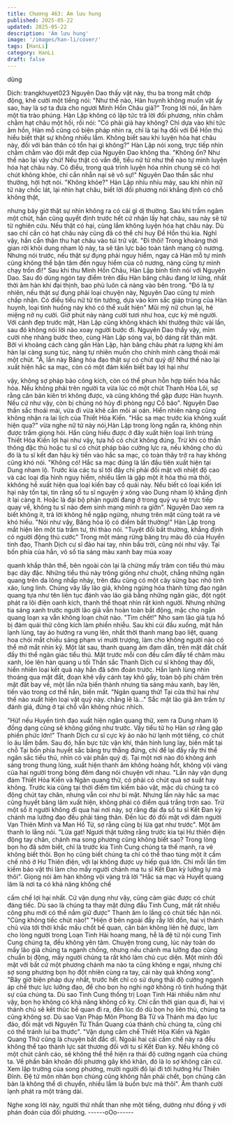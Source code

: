 ```yaml
---
title: Chương 463: Ám lưu hung
published: 2025-05-22
updated: 2025-05-22
description: 'Ám lưu hung'
image: '/images/han-li/cover/'
tags: [HanLi]
category: HanLi
draft: false
---
```


dũng

Dịch: trangkhuyet023
Nguyên Dao thấy vật này, thu ba trong mắt chớp động, khẽ cười
một tiếng nói:
"Như thế nào, Hàn huynh không muốn vật ấy sao, hay là sợ ta
đưa cho ngươi Minh Hồn Châu giả?"
Trong lời nói, ẩn hàm một tia trào phúng.
Hàn Lập không có lập tức trả lời đối phương, nhìn chằm chằm hạt
châu một hồi, rồi nói:
"Có phải giả hay không? Chỉ dựa vào khí tức âm hồn, Hàn mỗ
cũng có biện pháp nhìn ra, chỉ là tại hạ đối với Đề Hồn thú hiểu
biết thật sự không nhiều lắm. Không biết sau khi luyện hóa hạt
châu này, đối với bản thân có tổn hại gì không?"
Hàn Lập nói xong, trực tiếp nhìn chằm chằm vào đội mắt đẹp của
Nguyên Dao không tha.
"Không ổn? Như thế nào lại vậy chứ! Nếu thật có vấn đề, tiểu nữ
tử như thế nào tự mình luyện hóa hạt châu này. Có điều, trong
quá trình luyện hóa nhìn chung sẽ có hơi chút không khỏe, chỉ
cần nhẫn nại sẽ vô sự!" Nguyên Dao thần sắc như thường, hời
hợt nói.
"Không khỏe?"
Hàn Lập nhíu nhíu mày, sau khi nhìn nữ tử này chốc lát, lại nhìn
hạt châu, biết lời đối phương nói khẳng định có chỗ không thật,

nhưng bây giờ thật sự nhìn không ra có cái gì dị thường.
Sau khi trầm ngâm một chút, hắn cũng quyết định trước hết cứ
nhận lấy hạt châu, sau này sẽ từ từ nghiên cứu.
Nếu thật có hại, cùng lắm không luyện hóa hạt châu này. Dù sao
chỉ cần có hạt châu này cũng đã có thể chỉ huy Đề Hồn thú kia.
Nghĩ vậy, hắn cẩn thận thu hạt châu vào túi trữ vật.
"Đi thôi! Trong khoảng thời gian rời khỏi dung nham lộ này, ta sẽ
tận lực bảo toàn tánh mạng cô nương. Nhưng nói trước, nếu thật
sự đụng phải nguy hiểm, ngay cả Hàn mỗ tự mình cũng không thể
bận tâm đến nguy hiểm của cô nương, nàng cũng tự mình chạy
trốn đi!" Sau khi thu Minh Hồn Châu, Hàn Lập bình tĩnh nói với
Nguyên Dao.
Sau đó dùng ngón tay điểm trên đầu Hàn băng châu đang lơ
lửng, nhất thời âm hàn khí đại thịnh, bao phủ luôn cả nàng vào
bên trong.
"Đó là tự nhiên, nếu thật sự đụng phải loại chuyện này, Nguyên
Dao cũng tự mình chấp nhận. Có điều tiểu nữ tử tin tưởng, dựa
vào kim sắc giáp trùng của Hàn huynh, loại tình huống này khó có
thể xuất hiện" Mũi mỹ nữ chun lại, hé miệng nở nụ cười.
Giờ phút này nàng cười tươi như hoa, cực kỳ mê người.
Với cảnh đẹp trước mặt, Hàn Lập cũng không khách khí thưởng
thức vài lần, sau đó không nói lời nào xoay người bước đi.
Nguyên Dao thấy vậy, mỉm cười nhẹ nhàng bước theo, cùng Hàn
Lập sóng vai, bộ dáng rất thân mật.
Bởi vì khoảng cách càng gần Hàn Lập, hàn băng châu phát ra
lượng khí âm hàn lại càng sung túc, nàng tự nhiên muốn cho
chính mình càng thoải mái một chút.
"À, lần này Băng hỏa đạo thật sự có chút quỷ dị! Như thế nào lại
xuất hiện hắc sa mạc, còn có một đám kiến biết bay lợi hại như

vậy, không sợ pháp bảo công kích, còn có thể phun hỗn hợp biến
hóa hắc hỏa. Nếu không phải trên người ta vừa lúc có một chút
Thanh Hỏa Lôi, sợ rằng căn bản kiên trì không được, và cũng
không thể gặp được Hàn huynh. Nếu cứ như vậy, còn bị chúng nó
hủy đi phòng ngự Cổ bảo".
Nguyên Dao thần sắc thoải mái, vừa đi vừa khẽ cắn môi ai oán.
Hiển nhiên nàng cũng không nhận ra lai lịch của Thiết Hỏa Kiến.
"Hắc sa mạc trước kia không xuất hiện qua?" vừa nghe nữ tử này
nói,Hàn Lập trong lòng ngẩn ra, không nhịn được trầm giọng hỏi.
Hắn cũng hiểu được ở đây xuất hiện loại linh trùng Thiết Hỏa
Kiến lợi hại như vậy, tựa hồ có chút không đúng.
Trừ khi có thần thông đặc thù hoặc tu sĩ có chút pháp bảo cường
lực ra, nếu không cho dù đó là tu sĩ kết đan hậu kỳ tiến vào hắc
sa mạc, có toàn thây trở ra hay không cũng khó nói.
"Không có! Hắc sa mạc đúng là lần đầu tiên xuất hiện tại Dung
nham lộ. Trước kia các tu sĩ tới đây chỉ phải đối mặt với nhiệt độ
cao và các loại địa hình nguy hiểm, nhiều lắm là gặp một ít hỏa
thú mà thôi, kkhông hề xuất hiện qua loại kiến bay cổ quái này.
Nếu biết có loại kiến lợi hại này tồn tại, tin rằng số tu sĩ nguyện ý
xông vào Dung nham lộ khẳng định ít lại càng ít. Hoặc là đại bộ
phận người đang ở trong quỷ vụ sẽ trực tiếp quay về, không tu sĩ
nào đem sinh mạng mình ra giỡn".
Nguyên Dao xem ra biết không ít, trả lời không hề ngập ngừng,
nhưng trên mặt cũng toát ra vẻ khó hiểu.
"Nói như vậy, Băng hỏa lộ có điểm bất thường!" Hàn Lập trong
mắt hiện lên một tia trầm tư, thì thào nói.
"Tuyệt đối bất thường, khẳng định có người động thủ cước" Trong
một mảng rừng băng trụ màu đỏ của Huyền tinh đạo, Thanh Dịch
cư sĩ đảo hai tay, nhìn bầu trời, cũng nói như vậy.
Tại bốn phía của hắn, vô số tia sáng màu xanh bay múa xoay

quanh khắp thân thể, bên ngoài còn lại là chừng mấy trăm con
tiểu thú màu bạc dày đặc.
Những tiểu thú này trông giống như chuột, chẳng những ngân
quang trên da lông nhấp nháy, trên đầu cũng có một cây sừng
bạc nhỏ tinh xảo, lung linh.
Chúng vây lấy lão giả, không ngừng hóa thành từng đạo ngân
quang tựa như tên liên tục đánh vào lão giả bằng những ngân
giác, đột ngột phát ra lôi điện oanh kích, thanh thế thoạt nhìn rất
kinh người.
Nhưng những tia sáng xanh trước người lão giả vẫn hoàn toàn
bất động, mặc cho ngân quang loạn xạ vẫn không loạn chút nào.
"Tìm chết!" Nho sam lão giả tựa hồ bị đám quái thử công kích làm
phiền nhiễu.
Sau khi cúi đầu xuống, mặt hắn lạnh lùng, tay áo hướng ra vung
lên, nhất thời thanh mang bạo liệt, quang hoa chói mắt chiếu sáng
phạm vi mười trượng, làm cho không người nào có thể mở mắt
nhìn kỹ.
Một lát sau, thanh quang ảm đạm dần, trên mặt đất chất đầy thi
thể ngân giác tiểu thú. Mặt trước mỗi con đều cắm đầy tế châm
màu xanh, lóe lên hàn quang u tối
Thần sắc Thanh Dịch cư sĩ không thay đổi, hiển nhiên loại kết quả
này hắn đã sớm đoán trước.
Hắn lạnh lùng nhìn thoáng qua mặt đất, đoạn khẽ vẩy cánh tay
khô gầy, toàn bộ phi châm trên mặt đất bay về, một lần nữa biến
thành nhưng tia sáng màu xanh, bay lên, tiến vào trong cơ thể
hắn, biến mất.
"Ngân quang thử! Tại cửa thứ hai như thế nào xuất hiện loại vật
quỷ này. chẳng lẽ là…"
Sắc mặt lão giả âm trầm tự đánh giá, đứng ở tại chỗ vẫn không
nhúc nhích.

"Hừ! nếu Huyền tinh đạo xuất hiện ngân quang thử, xem ra Dung
nham lộ đồng dạng cũng sẽ không giống như trước. Vậy tiểu tử
họ Hàn sợ rằng gặp phiền phức lớn!"
Thanh Dịch cư sĩ cực kỳ ảo não hừ lạnh một tiếng, có chút lo âu
lẩm bẩm.
Sau đó, hắn bực tức vận khí, thân hình lung lay, biến mất tại chỗ
Tại bốn phía huyết sắc băng trụ thẳng đứng, chỉ để lại đầy rẫy thi
thể ngân sắc tiểu thú, nhìn có vài phần quỷ dị.
Tại một nơi nào đó không ánh sáng trong thung lũng, xuất hiện
thanh âm không hoảng hốt, không vội vàng của hai người trong
bóng đêm đang nói chuyện với nhau.
"Lần này vận dụng đám Thiết Hỏa Kiến và Ngân quang thử, có
phải có chút quá sơ suất hay không. Trước kia cũng tại thời điểm
tìm kiếm bảo vật, mặc dù chúng ta có động chút tay chân, nhưng
vẫn coi như bí mật. Nhưng lần này hắc sa mạc cũng huyết băng
lâm xuất hiện, không phải có điểm quá trắng trợn sao. Trừ một số
ít người không đi qua hai nơi này, sợ rằng đại đa số tu sĩ Kết Đan
kỳ chánh ma lưỡng đạo đều phải táng thân. Đến lúc đó đối mặt
với đám người Vạn Thiên Minh và Man Hồ Tử, sợ rằng cũng bị
lừa gạt như trước".
Một âm thanh lo lắng nói.
"Lừa gạt! Ngươi thật tưởng rằng trước kia tại Hư thiên điện động
tay chân, chánh ma song phương cũng không biết sao? Trong
lòng bọn họ đã sớm biết, chỉ là trước kia Tinh Cung chúng ta thế
mạnh, ra vẻ không biết thôi. Bọn họ cũng biết chúng ta chỉ có thể
thao túng một ít cấm chế nhỏ ở Hư Thiên điện, với lại không được
uy hiếp quá lớn. Chỉ mỗi lần tìm kiếm bảo vật thì làm cho mấy
người chánh ma tu sĩ Kết Đan kỳ lưỡng lự mà thôi".
Giọng nói âm hàn không vội vàng trả lời
"Hắc sa mạc và Huyết quang lâm là nơi ta có khả năng khống chế

cấm chế lợi hại nhất. Cứ vận dụng như vậy, cũng cảm giác được
có chút đáng tiếc. Dù sao là chúng ta thay mặt đứng đầu Tinh
Cung, mất rất nhiều công phu mới có thể nắm giữ được" Thanh
âm lo lắng có chút tiếc hận nói.
"Cũng không tiếc chút nào!"
"Hiện ở bên ngoài đầy rẫy lời đồn, hai vị thánh chủ vừa tới thời
khắc mấu chốt bế quan, căn bản không liên hệ được, làm cho
lòng người trong Loạn Tinh Hải hoang mang, hễ là đệ tử nội cung
Tinh Cung chúng ta, đều không yên tâm. Chuyện trong cung, lúc
này toàn do mấy lão già chúng ta ngạnh chống, nhưng nếu chánh
ma lưỡng đạo cũng chuẩn bị động, mấy người chúng ta rất khó
làm chủ cục diện. Một mình đối mặt với bất cứ một phương chánh
ma nào ta cũng không e ngại, nhưng chỉ sợ song phương bọn họ
đột nhiên cùng ra tay, cái này quả không xong".
"Bây giờ biện pháp duy nhất, trước hết chỉ có sử dụng thái độ
cường ngạnh áp chế thực lực lưỡng đạo, để cho bọn họ nghi ngờ
không rõ tình huống thật sự của chúng ta. Dù sao Tinh Cung
thống trị Loạn Tinh Hải nhiều năm như vậy, bọn họ không có khả
năng không cố kỵ. Chỉ cần thời gian qua đi, hai vị thánh chủ sẽ
kết thúc bế quan đi ra, đến lúc đó dù bọn họ liên thủ, chúng ta
cũng không sợ. Dù sao Vạn Pháp Môn Phong Bà Tử và Thánh
ma đạo lục đảo, đối mặt với Nguyên Từ Thần Quang của thánh
chủ chúng ta, cũng chỉ có thể tránh lui ba thước".
"Vận dụng cấm chế Thiết Hỏa Kiến và Ngân Quang Thử cũng là
chuyện bất đắc dĩ. Ngoài hai cái cấm chế này ra đều không thể
tạo thành lực sát thương đối với tu sĩ Kết Đan kỳ. Nếu không có
một chút cảnh cáo, sẽ không thể thể hiện ra thái độ cường ngạnh
của chúng ta. Về phần băn khoăn đối phương gây khó khăn, đó là
lo sợ không căn cứ. Xem lập trường của song phương, mười
người đó lại đi tới hướng Hư Thiên Đỉnh. Đệ tử môn nhân bọn
chúng cũng không hẳn phải chết, bọn chúng căn bản là không thể
di chuyển, nhiều lắm là buồn bực mà thôi".
Âm thanh cười lạnh phát ra một tràng dài.

Nghe xong lời này, người thứ nhất than nhẹ một tiếng, dường
như đồng ý với phán đoán của đối phương.
------oOo------
